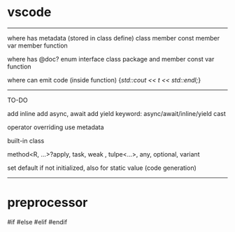 # vscode

-------------------------------------------
where has metadata (stored in class define)
class
member const
member var
member function

where has @doc?
enum interface class
package and member const var function

where can emit code (inside function)
{*std::cout << t << std::endl;*}

-------------------------------------------
TO-DO

add inline
add async, await
add yield
keyword: async/await/inline/yield
cast

operator overriding use metadata

built-in class

method<R, ...>?apply, task<R>, weak<T> , tulpe<...>, any, optional, variant

set default if not initialized, also for static value (code generation)

-------------------------------------------
# preprocessor

#if #else #elif #endif